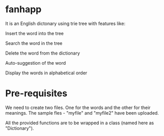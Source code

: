 # fanhapp
It is an English dictonary using trie tree with features like:

Insert the word into the tree
  
Search the word in the tree

Delete the word from the dictionary

Auto-suggestion of the word 

Display the words in alphabetical order

# Pre-requisites
We need to create two files. One for the words and the other for their meanings.
The sample fles - "myfile" and "myfile2" have been uploaded.

All the provided functions are to be wrapped in a class (named here as "Dictionary").

